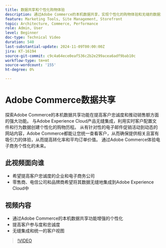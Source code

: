 ```yaml
---
title: 数据共享和个性化购物体验
description: 通过Adobe Commerce的本机数据共享，实现个性化的购物体验和无缝的数据集成，提高客户忠诚度和销售额。
feature: Marketing Tools, Site Management, Storefront
topic: Architecture, Commerce, Performance
role: Admin, User
level: Beginner
doc-type: Technical Video
duration: 540
last-substantial-update: 2024-11-09T00:00:00Z
jira: KT-16194
source-git-commit: c9c4a64ece0eaf536c2b2e299acea6adf9bab10c
workflow-type: tm+mt
source-wordcount: '155'
ht-degree: 0%

---
```



# Adobe Commerce数据共享

探索Adobe Commerce的本机数据共享功能在提高客户忠诚度和推动销售额方面的强大功能。
与Adobe Experience Cloud产品无缝集成，利用实时客户配置文件和行为数据创建个性化的购物历程。 从有针对性的电子邮件促销活动到动态的网站内容，Adobe Commerce都能让您统一查看客户，从而确保提供相关且富有吸引力的体验，从而提高转化率和平均订单价值。 通过Adobe Commerce体验电子商务个性化的未来。

## 此视频面向谁

- 希望提高客户忠诚度的企业和电子商务公司
- 零售商、电信公司和品牌商希望将其数据无缝地集成到Adobe Experience Cloud中

## 视频内容

- 通过Adobe Commerce的本机数据共享功能增强的个性化
- 提高客户参与度和忠诚度
- 无缝集成和统一的客户视图

>[!VIDEO](https://video.tv.adobe.com/v/3433579?learn=on&captions=chi_hans)
